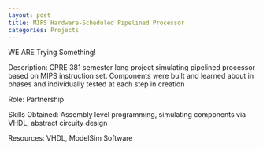 ```yaml
---
layout: post
title: MIPS Hardware-Scheduled Pipelined Processor
categories: Projects
---
```

<div>
	WE ARE Trying Something!
</div>

Description:
	CPRE 381 semester long project simulating pipelined processor based on MIPS instruction set. Components were built and learned about in phases and individually tested at each step in creation

Role:
	Partnership

Skills Obtained:
	Assembly level programming, simulating components via VHDL, abstract circuity design

Resources:
	VHDL, ModelSim Software
